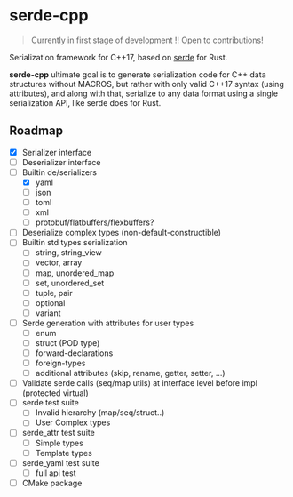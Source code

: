 serde-cpp
===

> Currently in first stage of development !!
> Open to contributions!

Serialization framework for C++17, based on [serde](https://serde.rs/) for Rust.

**serde-cpp** ultimate goal is to generate serialization code for C++ data structures without MACROS,
but rather with only valid C++17 syntax (using attributes), and along with that, serialize to
any data format using a single serialization API, like serde does for Rust.

Roadmap
---

- [x] Serializer interface
- [ ] Deserializer interface
- [ ] Builtin de/serializers
  - [x] yaml
  - [ ] json
  - [ ] toml
  - [ ] xml
  - [ ] protobuf/flatbuffers/flexbuffers?
- [ ] Deserialize complex types (non-default-constructible)
- [ ] Builtin std types serialization 
  - [ ] string, string\_view
  - [ ] vector, array
  - [ ] map, unordered\_map
  - [ ] set, unordered\_set
  - [ ] tuple, pair
  - [ ] optional
  - [ ] variant
- [ ] Serde generation with attributes for user types
  - [ ] enum
  - [ ] struct (POD type)
  - [ ] forward-declarations
  - [ ] foreign-types
  - [ ] additional attributes (skip, rename, getter, setter, ...)
- [ ] Validate serde calls (seq/map utils) at interface level before impl (protected virtual)
- [ ] serde test suite
  - [ ] Invalid hierarchy (map/seq/struct..)
  - [ ] User Complex types
- [ ] serde\_attr test suite
  - [ ] Simple types
  - [ ] Template types
- [ ] serde\_yaml test suite
  - [ ] full api test
- [ ] CMake package
